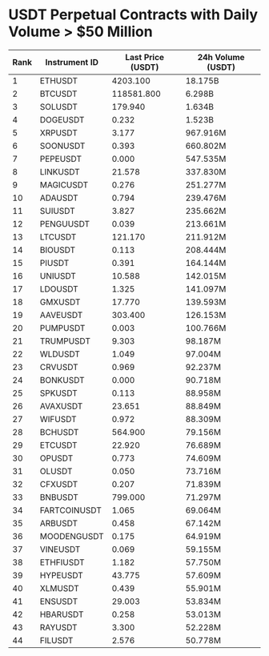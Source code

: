 # USDT Perpetual Contracts with Daily Volume > $50 Million

| Rank | Instrument ID | Last Price (USDT) | 24h Volume (USDT) |
|------|---------------|-------------------|-------------------|
| 1 | ETHUSDT | 4203.100 | 18.175B |
| 2 | BTCUSDT | 118581.800 | 6.298B |
| 3 | SOLUSDT | 179.940 | 1.634B |
| 4 | DOGEUSDT | 0.232 | 1.523B |
| 5 | XRPUSDT | 3.177 | 967.916M |
| 6 | SOONUSDT | 0.393 | 660.802M |
| 7 | PEPEUSDT | 0.000 | 547.535M |
| 8 | LINKUSDT | 21.578 | 337.830M |
| 9 | MAGICUSDT | 0.276 | 251.277M |
| 10 | ADAUSDT | 0.794 | 239.476M |
| 11 | SUIUSDT | 3.827 | 235.662M |
| 12 | PENGUUSDT | 0.039 | 213.661M |
| 13 | LTCUSDT | 121.170 | 211.912M |
| 14 | BIOUSDT | 0.113 | 208.444M |
| 15 | PIUSDT | 0.391 | 164.144M |
| 16 | UNIUSDT | 10.588 | 142.015M |
| 17 | LDOUSDT | 1.325 | 141.097M |
| 18 | GMXUSDT | 17.770 | 139.593M |
| 19 | AAVEUSDT | 303.400 | 126.153M |
| 20 | PUMPUSDT | 0.003 | 100.766M |
| 21 | TRUMPUSDT | 9.303 | 98.187M |
| 22 | WLDUSDT | 1.049 | 97.004M |
| 23 | CRVUSDT | 0.969 | 92.237M |
| 24 | BONKUSDT | 0.000 | 90.718M |
| 25 | SPKUSDT | 0.113 | 88.958M |
| 26 | AVAXUSDT | 23.651 | 88.849M |
| 27 | WIFUSDT | 0.972 | 88.309M |
| 28 | BCHUSDT | 564.900 | 79.156M |
| 29 | ETCUSDT | 22.920 | 76.689M |
| 30 | OPUSDT | 0.773 | 74.609M |
| 31 | OLUSDT | 0.050 | 73.716M |
| 32 | CFXUSDT | 0.207 | 71.839M |
| 33 | BNBUSDT | 799.000 | 71.297M |
| 34 | FARTCOINUSDT | 1.065 | 69.064M |
| 35 | ARBUSDT | 0.458 | 67.142M |
| 36 | MOODENGUSDT | 0.175 | 64.919M |
| 37 | VINEUSDT | 0.069 | 59.155M |
| 38 | ETHFIUSDT | 1.182 | 57.750M |
| 39 | HYPEUSDT | 43.775 | 57.609M |
| 40 | XLMUSDT | 0.439 | 55.901M |
| 41 | ENSUSDT | 29.003 | 53.834M |
| 42 | HBARUSDT | 0.258 | 53.013M |
| 43 | RAYUSDT | 3.300 | 52.228M |
| 44 | FILUSDT | 2.576 | 50.778M |
